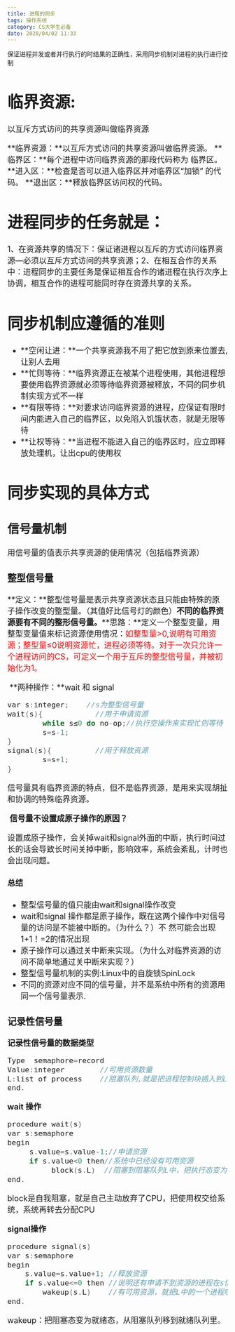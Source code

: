 ```yaml
---
title: 进程的同步
tags: 操作系统
category: CS大学生必备
date: 2020/04/02 11:33
---
```




保证进程并发或者并行执行的时结果的正确性，采用同步机制对进程的执行进行控制

<!--more-->

<font size=4>

# 临界资源:

以互斥方式访问的共享资源叫做临界资源

**临界资源：**以互斥方式访问的共享资源叫做临界资源。
**临界区：**每个进程中访问临界资源的那段代码称为
           临界区。
**进入区：**检查是否可以进入临界区并对临界区“加锁”
           的代码。
**退出区：**释放临界区访问权的代码。

# 进程同步的任务就是：

​    1、在资源共享的情况下：保证诸进程以互斥的方式访问临界资源—必须以互斥方式访问的共享资源；
​    2、在相互合作的关系中：进程同步的主要任务是保证相互合作的诸进程在执行次序上协调，相互合作的进程可能同时存在资源共享的关系。

# 同步机制应遵循的准则

- **空闲让进：**一个共享资源我不用了把它放到原来位置去,让别人去用
- **忙则等待：**临界资源正在被某个进程使用，其他进程想要使用临界资源就必须等待临界资源被释放，不同的同步机制实现方式不一样
- **有限等待：**对要求访问临界资源的进程，应保证有限时间内能进入自己的临界区，以免陷入饥饿状态，就是无限等待
- **让权等待：**当进程不能进入自己的临界区时，应立即释放处理机，让出cpu的使用权

# 同步实现的具体方式

## 信号量机制

用信号量的值表示共享资源的使用情况（包括临界资源）

### 整型信号量  

​      **定义：**整型信号量是表示共享资源状态且只能由特殊的原子操作改变的整型量。（其值好比信号灯的颜色）**不同的临界资源要有不同的整形信号量。**
​     **思路：**定义一个整型变量，用整型变量值来标记资源使用情况：<font color="red">如整型量>0,说明有可用资源；整型量≤0说明资源忙，进程必须等待。对于一次只允许一个进程访问的CS，可定义一个用于互斥的整型信号量，并被初始化为1。</font>

​     **两种操作：**wait 和 signal

```c++
var s:integer;    //s为整型信号量
wait(s){            //用于申请资源
        while s≤0 do no-op;//执行空操作来实现忙则等待
        s=s-1;
}
signal(s){          //用于释放资源
        s=s+1;
}
```

信号量具有临界资源的特点，但不是临界资源，是用来实现胡扯和协调的特殊临界资源。

​      **信号量不设置成原子操作的原因？**

设置成原子操作，会关掉wait和signal外面的中断，执行时间过长的话会导致长时间关掉中断，影响效率，系统会紊乱，计时也会出现问题。

#### 总结

- 整型信号量的值只能由wait和signal操作改变
- wait和signal 操作都是原子操作，既在这两个操作中对信号量的访问是不能被中断的。（为什么？）不 然可能会出现1+1！=2的情况出现
- 原子操作可以通过关中断来实现。（为什么对临界资源的访问不简单地通过关中断来实现？）
- 整型信号量机制的实例:Linux中的自旋锁SpinLock
- 不同的资源对应不同的信号量，并不是系统中所有的资源用同一个信号量表示.

### 记录性信号量

**记录性信号量的数据类型**

```c++
Type  semaphore=record
Value:integer        //可用资源数量
L:list of process    //阻塞队列,就是把进程控制块插入到L中
end.
```

**wait 操作**

```c++
procedure wait(s)
var s:semaphore
begin
     s.value=s.value-1;//申请资源
     if s.value<0 then//系统中已经没有可用资源
          block(s.L)  //阻塞到阻塞队列L中，把执行态变为阻塞态，把进程控制块插入L中
end.
```

block是自我阻塞，就是自己主动放弃了CPU，把使用权交给系统，系统再转去分配CPU

**signal操作**

```c++
procedure signal(s)
var s:semaphore
begin
    s.value=s.value+1; //释放资源
    if s.value<=0 then //说明还有申请不到资源的进程在s信号量的阻塞进程里
        wakeup(s.L)    //有可用资源，就把L中的一个进程唤醒
end.
```

wakeup：把阻塞态变为就绪态，从阻塞队列移到就绪队列里。